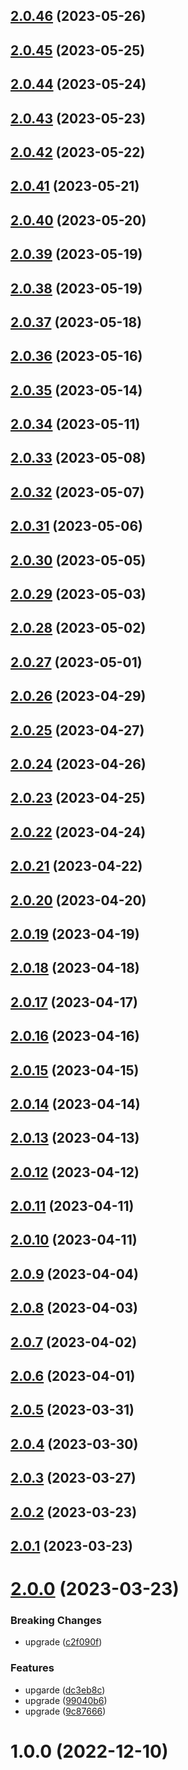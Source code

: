 ## [2.0.46](https://github.com/sprucelabsai-community/spruce-conversational-booking-skill/compare/v2.0.45...v2.0.46) (2023-05-26)

## [2.0.45](https://github.com/sprucelabsai-community/spruce-conversational-booking-skill/compare/v2.0.44...v2.0.45) (2023-05-25)

## [2.0.44](https://github.com/sprucelabsai-community/spruce-conversational-booking-skill/compare/v2.0.43...v2.0.44) (2023-05-24)

## [2.0.43](https://github.com/sprucelabsai-community/spruce-conversational-booking-skill/compare/v2.0.42...v2.0.43) (2023-05-23)

## [2.0.42](https://github.com/sprucelabsai-community/spruce-conversational-booking-skill/compare/v2.0.41...v2.0.42) (2023-05-22)

## [2.0.41](https://github.com/sprucelabsai-community/spruce-conversational-booking-skill/compare/v2.0.40...v2.0.41) (2023-05-21)

## [2.0.40](https://github.com/sprucelabsai-community/spruce-conversational-booking-skill/compare/v2.0.39...v2.0.40) (2023-05-20)

## [2.0.39](https://github.com/sprucelabsai-community/spruce-conversational-booking-skill/compare/v2.0.38...v2.0.39) (2023-05-19)

## [2.0.38](https://github.com/sprucelabsai-community/spruce-conversational-booking-skill/compare/v2.0.37...v2.0.38) (2023-05-19)

## [2.0.37](https://github.com/sprucelabsai-community/spruce-conversational-booking-skill/compare/v2.0.36...v2.0.37) (2023-05-18)

## [2.0.36](https://github.com/sprucelabsai-community/spruce-conversational-booking-skill/compare/v2.0.35...v2.0.36) (2023-05-16)

## [2.0.35](https://github.com/sprucelabsai-community/spruce-conversational-booking-skill/compare/v2.0.34...v2.0.35) (2023-05-14)

## [2.0.34](https://github.com/sprucelabsai-community/spruce-conversational-booking-skill/compare/v2.0.33...v2.0.34) (2023-05-11)

## [2.0.33](https://github.com/sprucelabsai-community/spruce-conversational-booking-skill/compare/v2.0.32...v2.0.33) (2023-05-08)

## [2.0.32](https://github.com/sprucelabsai-community/spruce-conversational-booking-skill/compare/v2.0.31...v2.0.32) (2023-05-07)

## [2.0.31](https://github.com/sprucelabsai-community/spruce-conversational-booking-skill/compare/v2.0.30...v2.0.31) (2023-05-06)

## [2.0.30](https://github.com/sprucelabsai-community/spruce-conversational-booking-skill/compare/v2.0.29...v2.0.30) (2023-05-05)

## [2.0.29](https://github.com/sprucelabsai-community/spruce-conversational-booking-skill/compare/v2.0.28...v2.0.29) (2023-05-03)

## [2.0.28](https://github.com/sprucelabsai-community/spruce-conversational-booking-skill/compare/v2.0.27...v2.0.28) (2023-05-02)

## [2.0.27](https://github.com/sprucelabsai-community/spruce-conversational-booking-skill/compare/v2.0.26...v2.0.27) (2023-05-01)

## [2.0.26](https://github.com/sprucelabsai-community/spruce-conversational-booking-skill/compare/v2.0.25...v2.0.26) (2023-04-29)

## [2.0.25](https://github.com/sprucelabsai-community/spruce-conversational-booking-skill/compare/v2.0.24...v2.0.25) (2023-04-27)

## [2.0.24](https://github.com/sprucelabsai-community/spruce-conversational-booking-skill/compare/v2.0.23...v2.0.24) (2023-04-26)

## [2.0.23](https://github.com/sprucelabsai-community/spruce-conversational-booking-skill/compare/v2.0.22...v2.0.23) (2023-04-25)

## [2.0.22](https://github.com/sprucelabsai-community/spruce-conversational-booking-skill/compare/v2.0.21...v2.0.22) (2023-04-24)

## [2.0.21](https://github.com/sprucelabsai-community/spruce-conversational-booking-skill/compare/v2.0.20...v2.0.21) (2023-04-22)

## [2.0.20](https://github.com/sprucelabsai-community/spruce-conversational-booking-skill/compare/v2.0.19...v2.0.20) (2023-04-20)

## [2.0.19](https://github.com/sprucelabsai-community/spruce-conversational-booking-skill/compare/v2.0.18...v2.0.19) (2023-04-19)

## [2.0.18](https://github.com/sprucelabsai-community/spruce-conversational-booking-skill/compare/v2.0.17...v2.0.18) (2023-04-18)

## [2.0.17](https://github.com/sprucelabsai-community/spruce-conversational-booking-skill/compare/v2.0.16...v2.0.17) (2023-04-17)

## [2.0.16](https://github.com/sprucelabsai-community/spruce-conversational-booking-skill/compare/v2.0.15...v2.0.16) (2023-04-16)

## [2.0.15](https://github.com/sprucelabsai-community/spruce-conversational-booking-skill/compare/v2.0.14...v2.0.15) (2023-04-15)

## [2.0.14](https://github.com/sprucelabsai-community/spruce-conversational-booking-skill/compare/v2.0.13...v2.0.14) (2023-04-14)

## [2.0.13](https://github.com/sprucelabsai-community/spruce-conversational-booking-skill/compare/v2.0.12...v2.0.13) (2023-04-13)

## [2.0.12](https://github.com/sprucelabsai-community/spruce-conversational-booking-skill/compare/v2.0.11...v2.0.12) (2023-04-12)

## [2.0.11](https://github.com/sprucelabsai-community/spruce-conversational-booking-skill/compare/v2.0.10...v2.0.11) (2023-04-11)

## [2.0.10](https://github.com/sprucelabsai-community/spruce-conversational-booking-skill/compare/v2.0.9...v2.0.10) (2023-04-11)

## [2.0.9](https://github.com/sprucelabsai-community/spruce-conversational-booking-skill/compare/v2.0.8...v2.0.9) (2023-04-04)

## [2.0.8](https://github.com/sprucelabsai-community/spruce-conversational-booking-skill/compare/v2.0.7...v2.0.8) (2023-04-03)

## [2.0.7](https://github.com/sprucelabsai-community/spruce-conversational-booking-skill/compare/v2.0.6...v2.0.7) (2023-04-02)

## [2.0.6](https://github.com/sprucelabsai-community/spruce-conversational-booking-skill/compare/v2.0.5...v2.0.6) (2023-04-01)

## [2.0.5](https://github.com/sprucelabsai-community/spruce-conversational-booking-skill/compare/v2.0.4...v2.0.5) (2023-03-31)

## [2.0.4](https://github.com/sprucelabsai-community/spruce-conversational-booking-skill/compare/v2.0.3...v2.0.4) (2023-03-30)

## [2.0.3](https://github.com/sprucelabsai-community/spruce-conversational-booking-skill/compare/v2.0.2...v2.0.3) (2023-03-27)

## [2.0.2](https://github.com/sprucelabsai-community/spruce-conversational-booking-skill/compare/v2.0.1...v2.0.2) (2023-03-23)

## [2.0.1](https://github.com/sprucelabsai-community/spruce-conversational-booking-skill/compare/v2.0.0...v2.0.1) (2023-03-23)

# [2.0.0](https://github.com/sprucelabsai-community/spruce-conversational-booking-skill/compare/v1.0.0...v2.0.0) (2023-03-23)


### Breaking Changes

* upgrade ([c2f090f](https://github.com/sprucelabsai-community/spruce-conversational-booking-skill/commit/c2f090f))


### Features

* upgarde ([dc3eb8c](https://github.com/sprucelabsai-community/spruce-conversational-booking-skill/commit/dc3eb8c))
* upgrade ([99040b6](https://github.com/sprucelabsai-community/spruce-conversational-booking-skill/commit/99040b6))
* upgrade ([9c87666](https://github.com/sprucelabsai-community/spruce-conversational-booking-skill/commit/9c87666))

# 1.0.0 (2022-12-10)
